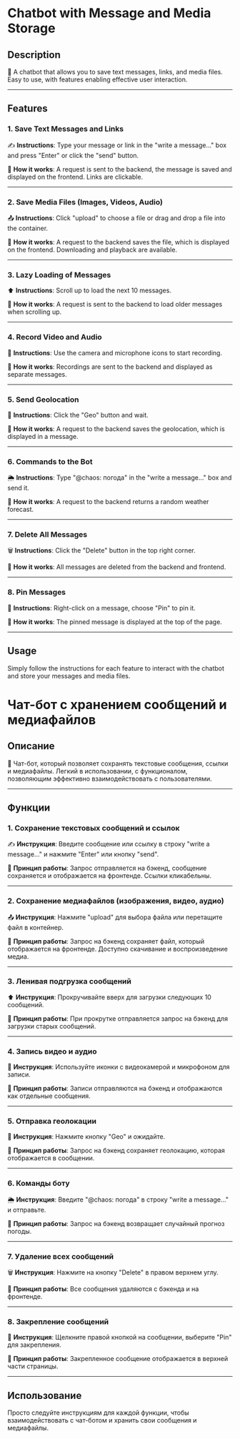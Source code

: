 # Chatbot with Message and Media Storage

## Description
🤖 A chatbot that allows you to save text messages, links, and media files. Easy to use, with features enabling effective user interaction.

---

## Features

### 1. Save Text Messages and Links
✍️ **Instructions**: Type your message or link in the "write a message..." box and press "Enter" or click the "send" button.

🔄 **How it works**: A request is sent to the backend, the message is saved and displayed on the frontend. Links are clickable.

---

### 2. Save Media Files (Images, Videos, Audio)
📤 **Instructions**: Click "upload" to choose a file or drag and drop a file into the container.

🔄 **How it works**: A request to the backend saves the file, which is displayed on the frontend. Downloading and playback are available.

---

### 3. Lazy Loading of Messages
⬆️ **Instructions**: Scroll up to load the next 10 messages.

🔄 **How it works**: A request is sent to the backend to load older messages when scrolling up.

---

### 4. Record Video and Audio
🎥 **Instructions**: Use the camera and microphone icons to start recording.

🔄 **How it works**: Recordings are sent to the backend and displayed as separate messages.

---

### 5. Send Geolocation
📍 **Instructions**: Click the "Geo" button and wait.

🔄 **How it works**: A request to the backend saves the geolocation, which is displayed in a message.

---

### 6. Commands to the Bot
🌦️ **Instructions**: Type "@chaos: погода" in the "write a message..." box and send it.

🔄 **How it works**: A request to the backend returns a random weather forecast.

---

### 7. Delete All Messages
🗑️ **Instructions**: Click the "Delete" button in the top right corner.

🔄 **How it works**: All messages are deleted from the backend and frontend.

---

### 8. Pin Messages
📌 **Instructions**: Right-click on a message, choose "Pin" to pin it.

🔄 **How it works**: The pinned message is displayed at the top of the page.

---

## Usage
Simply follow the instructions for each feature to interact with the chatbot and store your messages and media files.

# Чат-бот с хранением сообщений и медиафайлов

## Описание
🤖 Чат-бот, который позволяет сохранять текстовые сообщения, ссылки и медиафайлы. Легкий в использовании, с функционалом, позволяющим эффективно взаимодействовать с пользователями.

---

## Функции

### 1. Сохранение текстовых сообщений и ссылок
✍️ **Инструкция**: Введите сообщение или ссылку в строку "write a message..." и нажмите "Enter" или кнопку "send".

🔄 **Принцип работы**: Запрос отправляется на бэкенд, сообщение сохраняется и отображается на фронтенде. Ссылки кликабельны.

---

### 2. Сохранение медиафайлов (изображения, видео, аудио)
📤 **Инструкция**: Нажмите "upload" для выбора файла или перетащите файл в контейнер.

🔄 **Принцип работы**: Запрос на бэкенд сохраняет файл, который отображается на фронтенде. Доступно скачивание и воспроизведение медиа.

---

### 3. Ленивая подгрузка сообщений
⬆️ **Инструкция**: Прокручивайте вверх для загрузки следующих 10 сообщений.

🔄 **Принцип работы**: При прокрутке отправляется запрос на бэкенд для загрузки старых сообщений.

---

### 4. Запись видео и аудио
🎥 **Инструкция**: Используйте иконки с видеокамерой и микрофоном для записи.

🔄 **Принцип работы**: Записи отправляются на бэкенд и отображаются как отдельные сообщения.

---

### 5. Отправка геолокации
📍 **Инструкция**: Нажмите кнопку "Geo" и ожидайте.

🔄 **Принцип работы**: Запрос на бэкенд сохраняет геолокацию, которая отображается в сообщении.

---

### 6. Команды боту
🌦️ **Инструкция**: Введите "@chaos: погода" в строку "write a message..." и отправьте.

🔄 **Принцип работы**: Запрос на бэкенд возвращает случайный прогноз погоды.

---

### 7. Удаление всех сообщений
🗑️ **Инструкция**: Нажмите на кнопку "Delete" в правом верхнем углу.

🔄 **Принцип работы**: Все сообщения удаляются с бэкенда и на фронтенде.

---

### 8. Закрепление сообщений
📌 **Инструкция**: Щелкните правой кнопкой на сообщении, выберите "Pin" для закрепления.

🔄 **Принцип работы**: Закрепленное сообщение отображается в верхней части страницы.

---

## Использование
Просто следуйте инструкциям для каждой функции, чтобы взаимодействовать с чат-ботом и хранить свои сообщения и медиафайлы.
